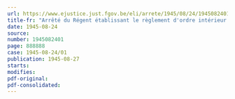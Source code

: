 ```yaml
---
url: https://www.ejustice.just.fgov.be/eli/arrete/1945/08/24/1945082401/justel
title-fr: "Arrêté du Régent établissant le règlement d'ordre intérieur du Conseil de guerre permanent à Liège"
date: 1945-08-24
source:
number: 1945082401
page: 888888
case: 1945-08-24/01
publication: 1945-08-27
starts:
modifies:
pdf-original:
pdf-consolidated:
---
```


